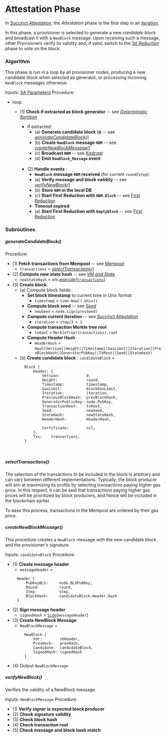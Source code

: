 # Attestation Phase

In [Succinct Attestation](../README.md), the *Attestation* phase is the first step in an [*iteration*](../README.md#workflow).

In this phase, a provisioner is selected to generate a new *candidate block* and broadcast it with a `NewBlock` message. 
Upon receiving such a message, other Provisioners verify its validity and, if valid, switch to the [*1st Reduction*](../reduction) phase to vote on the block.

### Algorithm
This phase is run in a loop by all provisioner nodes, producing a new candidate block when selected as generator, or processing incoming `NewBlock` messages otherwise.

Inputs: [SA Parameters](../README.md#parameters)
Procedure:

- loop:
  - (1) **Check if extracted as block generator** -- see [*Deterministic Sortition*](../sortition/README.md)
    - If extracted:
      - (a) **Generate candidate block `CB`** -- see [*generateCandidateBlock()*](#generatecandidateblock)
      - (b) **Create `NewBlock` message `NBM`** -- see [*createNewBlockMessage()*](#createnewblockmessage)
      - (c) **Broadcast `NBM`** -- see [*Kadcast*]()
      - (d) **Emit `NewBlock_Message` event**

    <!-- Insert vertical spacing -->
    <div><br></div>

    - (2) **Handle events** :
        - **`NewBlock` message `NBM` received** (for current `round`/`step`):
        - (a) **Verify message and block validity** -- see [*verifyNewBlock()*](#verifynewblock)
        - (b) **Store `NBM` in the local DB** <!-- TODO?: Storage -->
        - (c) **Start First Reduction with `NBM.Block`** -- see [First Reduction](../reduction)
        - **Timeout expired**:
        - (a) **Start First Reduction with `EmptyBlock`** -- see [First Reduction](../reduction)


### Subroutines

##### generateCandidateBlock()
Procedure:
 - (1) **Fetch transactions from Mempool** -- see [*Mempool*]() <!-- TODO -->
   - `transactions` = [*selectTransactions()*](#selecttransactions)
 - (2) **Compute new state hash** -- see [*VM and State*]() <!-- TODO -->
   - `newStateHash` = vm.[*execute(`transactions`)*]() <!-- TODO -->
 - (3) **Create block**:
   - (a) Compute block fields:
     - **Set block timestamp** to current time in Unix format
       - `timestamp` = `time.Now().Unix()`
     - **Compute block seed** -- see [*Seed*](../sortition/README.md#seed)
       - `newSeed` = `node.sign(prevSeed)` 
     - **Compute current iteration** -- see [*Succinct Attestation*](../README.md)
       - `iteration` = `step/3 + 1`
     - **Compute transaction Merkle tree root** <!-- TODO: see [MerkleTree]() ? -->
       - `txRoot` = `MerkleTree(transactions).root` 
     - **Compute Header Hash**
       - `HeaderHash` = `Hash(Version||Height||Timestamp||GasLimit||Iteration||PrevBlockHash||GeneratorPubKey||TxRoot||Seed||StateHash)`
   - (b) **Create candidate block** :
        `candidateBlock` =
        ```
          Block {
              Header: {
                  Version:            0,
                  Height:             round,
                  Timestamp:          timestamp,
                  GasLimit:           blockGasLimit,
                  Iteration:          iteration,
                  PreviousBlockHash:  prevBlockHash,
                  GeneratorPublicKey: node.PubKey,
                  TransactionRoot:    txRoot,
                  Seed:               newSeed,
                  StateHash:          newStateHash,
                  HeaderHash:         HeaderHash,
                  
                  Certificate:        nil,
              },
              Txs:    transactions,
          }
        ```

<p><br></p>

##### selectTransactions()
The selection of the transactions to be included in the block is arbitrary and can vary between different implementations.
Typically, the block producer will aim at maximizing its profits by selecting transactions paying higher gas price.
In this respect, it can be said that transactions paying higher gas prices will be prioritized by block producers, and hence will be included in the blockchain earlier.

To ease this process, transactions in the Mempool are ordered by their gas price.
<!-- TODO: -- see our implementation -->

##### createNewBlockMessage()
This procedure creates a `NewBlock` message with the new candidate block and the provisioner's signature.

Inputs: `candidateBlock`
Procedure:
  - (1) **Create message header**
    - `messageHeader` = 
    <!-- TODO: mv node.blspubkey to $pk_{BLS}^{node}$ -->
      ``` 
        Header {
            PubKeyBLS:     node.BLSPubKey,
            Round:         round,
            Step:          step,
            BlockHash:     candidateBlock.Header.Hash
        }
      ```
  - (2) **Sign message header**
    - `signedHash` = [`Sign`](../README.md#message-signature)(`messageHeader`)
  - (3) **Create NewBlock Message**
    - `NewBlockMessage` = 
      ```
        NewBlock {
            hdr:        nbHeader,
            PrevHash:   prevHash,
            Candidate:  candidateBlock,
            SignedHash: signedHash
        }
      ```
  - (4) Output `NewBlockMessage`

##### verifyNewBlock()
Verifies the validity of a NewBlock message.

Inputs: `NewBlockMessage`
Procedure:
 - (1) **Verify signer is expected block producer**
 - (2) **Check signature validity**
 - (3) **Check block hash**
 - (4) **Check transaction root**
 - (5) **Check message and block hash match**


<!-- TODO:
Write everything in <pre> ?
Ex:
    <pre>
    Procedure:
    - (1) <b>Fetch transactions from Mempool</b> -- see <a href="">Mempool</a>
    </pre>
 -->